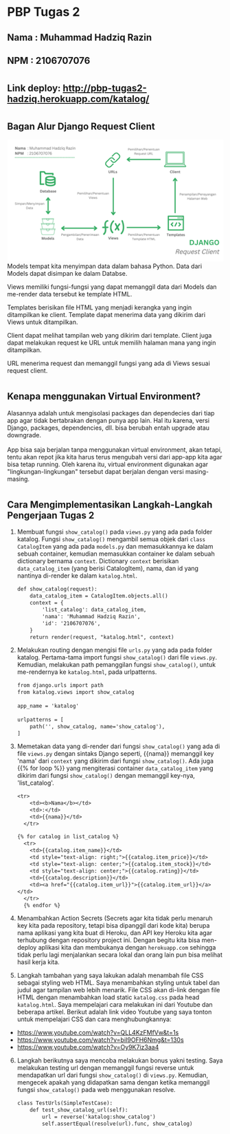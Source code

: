 # PBP Tugas 2

## **Nama**     : Muhammad Hadziq Razin
## **NPM**      : 2106707076

#

## Link deploy: **http://pbp-tugas2-hadziq.herokuapp.com/katalog/**

#

## **Bagan Alur Django Request Client**
![Gambar]('../../Bagan.png?raw=true')
Models tempat kita menyimpan data dalam bahasa Python. Data dari Models dapat disimpan ke dalam Databse.<br>

Views memiliki fungsi-fungsi yang dapat memanggil data dari Models dan me-render data tersebut ke template HTML.<br>

Templates berisikan file HTML yang menjadi kerangka yang ingin ditampilkan ke client. Template dapat menerima data yang dikirim dari Views untuk ditampilkan.<br>

Client dapat melihat tampilan web yang dikirim dari template. Client juga dapat melakukan request ke URL untuk memilih halaman mana yang ingin ditampilkan.<br>

URL menerima request dan memanggil fungsi yang ada di Views sesuai request client.

#

## **Kenapa menggunakan Virtual Environment?**
<p>Alasannya adalah untuk mengisolasi packages dan dependecies dari tiap app agar tidak bertabrakan dengan punya app lain. Hal itu karena, versi Django, packages, dependencies, dll. bisa berubah entah upgrade atau downgrade.<br><br> App bisa saja berjalan tanpa menggunakan virtual environment, akan tetapi, tentu akan repot jika kita harus terus mengubah versi dari app-app kita agar bisa tetap running. Oleh karena itu, virtual environment digunakan agar "lingkungan-lingkungan" tersebut dapat berjalan dengan versi masing-masing.</p>

#

## **Cara Mengimplementasikan Langkah-Langkah Pengerjaan Tugas 2**
1. Membuat fungsi `show_catalog()` pada `views.py` yang ada pada folder katalog. Fungsi `show_catalog()` mengambil semua objek dari `class CatalogItem` yang ada pada `models.py` dan memasukkannya ke dalam sebuah container, kemudian memasukkan container ke dalam sebuah dictionary bernama `context`. Dictionary `context` berisikan `data_catalog_item` (yang berisi CatalogItem), nama, dan id yang nantinya di-render ke dalam `katalog.html`.
    ```
    def show_catalog(request):
        data_catalog_item = CatalogItem.objects.all()
        context = {
            'list_catalog': data_catalog_item,
            'nama': 'Muhammad Hadziq Razin',
            'id': '2106707076',
        }
        return render(request, "katalog.html", context)
    ```
2. Melakukan routing dengan mengisi file `urls.py` yang ada pada folder katalog. Pertama-tama import fungsi `show_catalog()` dari file `views.py`. Kemudian, melakukan path pemanggilan fungsi `show_catalog()`, untuk me-rendernya ke `katalog.html`, pada urlpatterns.
    ```
    from django.urls import path
    from katalog.views import show_catalog

    app_name = 'katalog'

    urlpatterns = [
        path('', show_catalog, name='show_catalog'),
    ]
    ```
3. Memetakan data yang di-render dari fungsi `show_catalog()` yang ada di file `views.py` dengan sintaks Django seperti, {{nama}} memanggil key 'nama' dari `context` yang dikirim dari fungsi `show_catalog()`. Ada juga {{% for loop %}} yang mengiterasi container `data_catalog_item` yang dikirim dari fungsi `show_catalog()` dengan memanggil key-nya, 'list_catalog'.
    ```
    <tr>
        <td><b>Nama</b></td>
        <td>:</td>
        <td>{{nama}}</td>
      </tr>
    ```
    ```
    {% for catalog in list_catalog %}
      <tr>
        <td>{{catalog.item_name}}</td>
        <td style="text-align: right;">{{catalog.item_price}}</td>
        <td style="text-align: center;">{{catalog.item_stock}}</td>
        <td style="text-align: center;">{{catalog.rating}}</td>
        <td>{{catalog.description}}</td>
        <td><a href="{{catalog.item_url}}">{{catalog.item_url}}</a></td>
      </tr>
      {% endfor %}
    ```

4. Menambahkan Action Secrets (Secrets agar kita tidak perlu menaruh key kita pada repository, tetapi bisa dipanggil dari kode kita) berupa nama aplikasi yang kita buat di Heroku, dan API key Heroku kita agar terhubung dengan repository project ini. Dengan begitu kita bisa men-deploy aplikasi kita dan membukanya dengan `herokuapp.com` sehingga tidak perlu lagi menjalankan secara lokal dan orang lain pun bisa melihat hasil kerja kita.

5. Langkah tambahan yang saya lakukan adalah menambah file CSS sebagai styling web HTML. Saya menambahkan styling untuk tabel dan judul agar tampilan web lebih menarik. File CSS akan di-link dengan file HTML dengan menambahkan load static `katalog.css` pada head `katalog.html`. Saya mempelajari cara melakukan ini dari Youtube dan beberapa artikel. Berikut adalah link video Youtube yang saya tonton untuk mempelajari CSS dan cara menghubungkannya:
- https://www.youtube.com/watch?v=QLL4KzFMfVw&t=1s
- https://www.youtube.com/watch?v=biI9OFH6Nmg&t=130s
- https://www.youtube.com/watch?v=Oy9K7iz3aa4

6. Langkah berikutnya saya mencoba melakukan bonus yakni testing. Saya melakukan testing url dengan memanggil fungsi reverse untuk mendapatkan url dari fungsi `show_catalog()` di `views.py`. Kemudian, mengecek apakah yang didapatkan sama dengan ketika memanggil fungsi `show_catalog()` pada web menggunakan resolve.
    ```
    class TestUrls(SimpleTestCase):
        def test_show_catalog_url(self):
            url = reverse('katalog:show_catalog')
            self.assertEqual(resolve(url).func, show_catalog)
    ```
